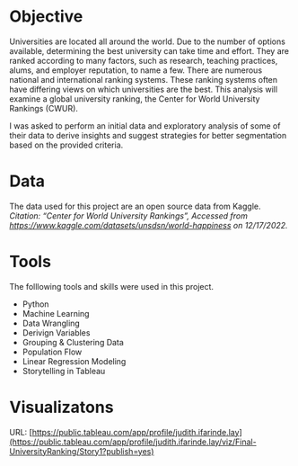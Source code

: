 # Objective
Universities are located all around the world. Due to the number of options available, determining the best university can take time and effort. They are ranked according to many factors, such as research, teaching practices, alums, and employer reputation, to name a few. There are numerous national and international ranking systems. These ranking systems often have differing views on which universities are the best. This analysis will examine a global university ranking, the Center for World University Rankings (CWUR).

I was asked to perform an initial data and exploratory analysis of some of their data to derive insights and suggest strategies for better segmentation based on the provided criteria.

# Data
The data used for this project are an open source data from Kaggle. *Citation: “Center for World University Rankings”, Accessed from https://www.kaggle.com/datasets/unsdsn/world-happiness on 12/17/2022.*

# Tools
The folllowing tools and skills were used in this project.
- Python
- Machine Learning
- Data Wrangling
- Derivign Variables
- Grouping & Clustering Data
- Population Flow
- Linear Regression Modeling
- Storytelling in Tableau

# Visualizatons
URL: [https://public.tableau.com/app/profile/judith.ifarinde.lay](https://public.tableau.com/app/profile/judith.ifarinde.lay/viz/Final-UniversityRanking/Story1?publish=yes)
